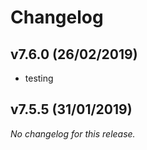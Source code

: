 # Changelog

## v7.6.0 (26/02/2019)

- testing

## v7.5.5 (31/01/2019)
*No changelog for this release.*
